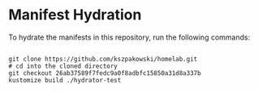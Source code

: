 
# Manifest Hydration

To hydrate the manifests in this repository, run the following commands:

```shell

git clone https://github.com/kszpakowski/homelab.git
# cd into the cloned directory
git checkout 26ab37589f7fedc9a0f8adbfc15850a31d8a337b
kustomize build ./hydrator-test
```